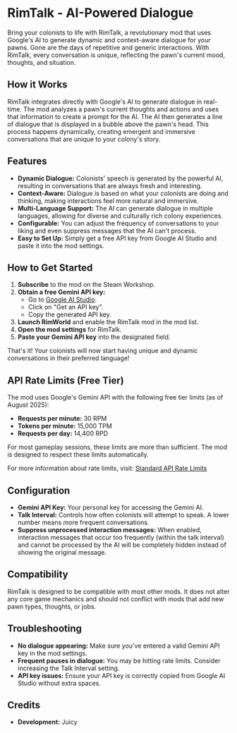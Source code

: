 # RimTalk - AI-Powered Dialogue

Bring your colonists to life with RimTalk, a revolutionary mod that uses Google's AI to generate dynamic and context-aware dialogue for your pawns. Gone are the days of repetitive and generic interactions. With RimTalk, every conversation is unique, reflecting the pawn's current mood, thoughts, and situation.

## How it Works

RimTalk integrates directly with Google's AI to generate dialogue in real-time. The mod analyzes a pawn's current thoughts and actions and uses that information to create a prompt for the AI. The AI then generates a line of dialogue that is displayed in a bubble above the pawn's head. This process happens dynamically, creating emergent and immersive conversations that are unique to your colony's story.

## Features

*   **Dynamic Dialogue:** Colonists' speech is generated by the powerful AI, resulting in conversations that are always fresh and interesting.
*   **Context-Aware:** Dialogue is based on what your colonists are doing and thinking, making interactions feel more natural and immersive.
*   **Multi-Language Support:** The AI can generate dialogue in multiple languages, allowing for diverse and culturally rich colony experiences.
*   **Configurable:** You can adjust the frequency of conversations to your liking and even suppress messages that the AI can't process.
*   **Easy to Set Up:** Simply get a free API key from Google AI Studio and paste it into the mod settings.

## How to Get Started

1.  **Subscribe** to the mod on the Steam Workshop.
2.  **Obtain a free Gemini API key:**
    *   Go to [Google AI Studio](https://aistudio.google.com/app/apikey).
    *   Click on "Get an API key".
    *   Copy the generated API key.
3.  **Launch RimWorld** and enable the RimTalk mod in the mod list.
4.  **Open the mod settings** for RimTalk.
5.  **Paste your Gemini API key** into the designated field.

That's it! Your colonists will now start having unique and dynamic conversations in their preferred language!

## API Rate Limits (Free Tier)

The mod uses Google's Gemini API with the following free tier limits (as of August 2025):
*   **Requests per minute:** 30 RPM
*   **Tokens per minute:** 15,000 TPM
*   **Requests per day:** 14,400 RPD

For most gameplay sessions, these limits are more than sufficient. The mod is designed to respect these limits automatically.

For more information about rate limits, visit:
[Standard API Rate Limits](https://ai.google.dev/gemini-api/docs/rate-limits#current-rate-limits)

## Configuration

*   **Gemini API Key:** Your personal key for accessing the Gemini AI.
*   **Talk Interval:** Controls how often colonists will attempt to speak. A lower number means more frequent conversations.
*   **Suppress unprocessed interaction messages:** When enabled, interaction messages that occur too frequently (within the talk interval) and cannot be processed by the AI will be completely hidden instead of showing the original message.

## Compatibility

RimTalk is designed to be compatible with most other mods. It does not alter any core game mechanics and should not conflict with mods that add new pawn types, thoughts, or jobs.

## Troubleshooting

*   **No dialogue appearing:** Make sure you've entered a valid Gemini API key in the mod settings.
*   **Frequent pauses in dialogue:** You may be hitting rate limits. Consider increasing the Talk Interval setting.
*   **API key issues:** Ensure your API key is correctly copied from Google AI Studio without extra spaces.

## Credits

*   **Development:** Juicy
